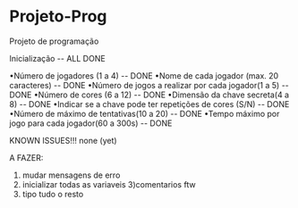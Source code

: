 # Projeto-Prog
Projeto de programação

Inicialização -- ALL DONE

•Número de jogadores (1 a 4)  -- DONE
•Nome de cada jogador (max. 20 caracteres) -- DONE
•Número de jogos a realizar por cada jogador(1 a 5) -- DONE
•Número de cores (6 a 12) -- DONE
•Dimensão da chave secreta(4 a 8) -- DONE
•Indicar se a chave pode ter repetições de cores (S/N) -- DONE
•Número de máximo de tentativas(10 a 20) -- DONE
•Tempo máximo por jogo para cada jogador(60 a 300s) -- DONE



KNOWN ISSUES!!!
none (yet)


A FAZER:
1) mudar mensagens de erro
2) inicializar todas as variaveis
3)comentarios ftw
4) tipo tudo o resto
